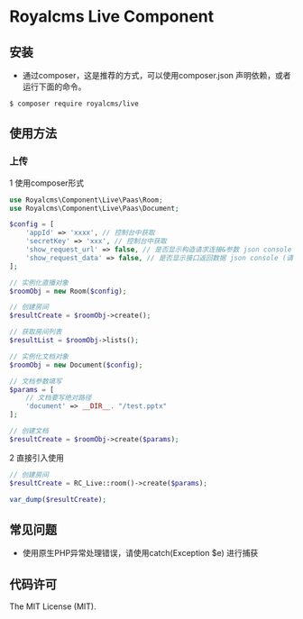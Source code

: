 # Royalcms Live Component

## 安装

* 通过composer，这是推荐的方式，可以使用composer.json 声明依赖，或者运行下面的命令。
```
$ composer require royalcms/live
```

## 使用方法

### 上传
1 使用composer形式
```php
use Royalcms\Component\Live\Paas\Room;
use Royalcms\Component\Live\Paas\Document;

$config = [
	'appId' => 'xxxx', // 控制台中获取
	'secretKey' => 'xxx', // 控制台中获取
	'show_request_url' => false, // 是否显示构造请求连接&参数 json console (请勿在生产环境打开)
	'show_request_data' => false, // 是否显示接口返回数据 json console (请勿在生产环境打开)
];

// 实例化直播对象
$roomObj = new Room($config);

// 创建房间
$resultCreate = $roomObj->create();

// 获取房间列表
$resultList = $roomObj->lists();

// 实例化文档对象
$roomObj = new Document($config);

// 文档参数填写
$params = [
	// 文档要写绝对路径
    'document' => __DIR__. "/test.pptx"
];

// 创建文档
$resultCreate = $roomObj->create($params);

```

2 直接引入使用
```php
// 创建房间
$resultCreate = RC_Live::room()->create($params);

var_dump($resultCreate);
```

## 常见问题

- 使用原生PHP异常处理错误，请使用catch(Exception $e) 进行捕获

## 代码许可

The MIT License (MIT).

[packagist]: http://packagist.org
[install-packagist]: https://packagist.org/packages/royalcms/live
